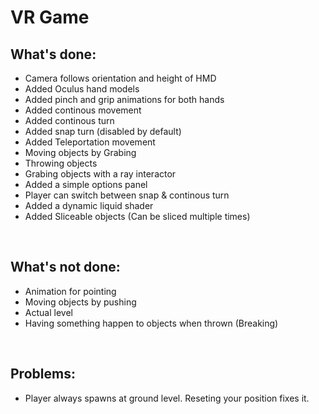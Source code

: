 <h1>VR Game</h1>

<h2>What's done:</h2> 
<ul>
<li> Camera follows orientation and height of HMD </li>
<li> Added Oculus hand models </li>
<li> Added pinch and grip animations for both hands </li>
<li> Added continous movement </li>
<li> Added continous turn </li>
<li> Added snap turn (disabled by default) </li>
<li> Added Teleportation movement </li>
<li> Moving objects by Grabing </li>
<li> Throwing objects </li>
<li> Grabing objects with a ray interactor </li>
<li> Added a simple options panel </li>
<li> Player can switch between snap & continous turn </li>
<li> Added a dynamic liquid shader </li>
<li> Added Sliceable objects (Can be sliced multiple times) </li>
</ul>
</br>

<h2>What's not done:</h2> 
<ul>
<li> Animation for pointing </li>
<li> Moving objects by pushing </li>
<li> Actual level </li>
<li> Having something happen to objects when thrown (Breaking) </li>
</ul>
</br>

<h2>Problems:</h2> 
<ul>
<li> Player always spawns at ground level. Reseting your position fixes it. </li>
</ul>
</br>
